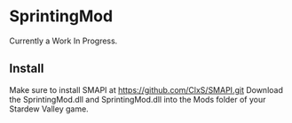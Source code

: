 # SprintingMod
Currently a Work In Progress.

## Install
Make sure to install SMAPI at https://github.com/ClxS/SMAPI.git
Download the SprintingMod.dll and SprintingMod.dll into the Mods folder of your Stardew Valley game.
